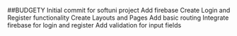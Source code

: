 ##BUDGETY
Initial commit for softuni project
Add firebase
Create Login and Register functionality
Create Layouts and Pages
Add basic routing
Integrate firebase for login and register
Add validation for input fields 
